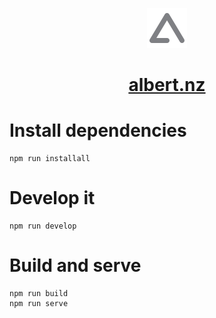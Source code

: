 <p align="center">
    <img alt="Gatsby" src="content/assets/albertnz-favicon64x64.png" />
</p>
<h1 align="center">
  <a href="https://albert.nz">albert.nz</a>
</h1>

# Install dependencies

```shell
npm run installall
```

# Develop it

```shell
npm run develop
```

# Build and serve

```shell
npm run build
npm run serve
```
